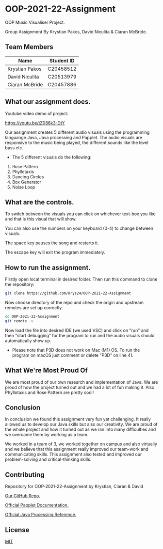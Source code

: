 # OOP-2021-22-Assignment

OOP Music Visualiser Project.

Group Assignment By Krystian Pakos, David Niculita & Ciaran McBride.

## Team Members 

| Name| Student ID |
|-----------|-----------|
|Krystian Pakos | C20458512 |
|David Niculita | C20513979 |
|Ciaran McBride | C20457886 |


## What our assignment does. 

Youtube video demo of project: 

https://youtu.be/tZ086k3-DtY

Our assignment creates 5 different audio visuals using the programming languange Java, Java processing and Papplet. The audio visuals are responsive to the music being played, the different sounds like the level bass etc.

* The 5 different visuals do the following:

1. Rose Pattern
2. Phyllotaxis
3. Dancing Circles
4. Box Generator
5. Noise Loop
   

## What are the controls.

To switch between the visuals you can click on whichever text-box you like and that is this visual that will show.

You can also use the numbers on your keyboard (0-4) to change between visuals.

The space key pauses the song and restarts it.

The escape key will exit the program immediately.

## How to run the assignment. 

Firstly open local terminal in desired folder.
Then run this command to clone the repository:
```bash
git clone https://github.com/Krys24/OOP-2021-22-Assignment
```
Now choose directory of the repo and check the origin and upstream remotes are set up correctly.
```bash
cd OOP-2021-22-Assignment
git remote -v
```
Now load the file into desired IDE (we used VSC) and click on "run" and then "start debugging" for the program to run and the audio visuals should automatically show up. 

* Please note that P3D does not work on Mac (M1) OS. To run the program on macOS just comment or delete "P3D" on line 41.

## What We're Most Proud Of

We are most proud of our own research and implementation of Java. We are proud of how the project turned out and we had a lot of fun making it. Also Phyllotaxis and Rose Pattern are pretty cool!

## Conclusion

In conclusion we found this assignment very fun yet challenging. It really allowed us to develop our Java skills but also our creativity. We are proud of the whole project and how it turned out as we ran into many difficulties and we overcame them by working as a team. 

We worked in a team of 3, we worked together on campus and also virtually and we believe that this assignment really improved our team-work and communicating skills. This assignment also tested and improved our problem-solving  and critical-thinking skills.

## Contributing
Repository for OOP-2021-22-Assignment by Krystian, Ciaran & David

[Our GitHub Repo.](https://github.com/Krys24/OOP-2021-22-Assignment)

[Official Papplet Documentation.](https://processing.github.io/processing-javadocs/core/processing/core/PApplet.html)

[Official Java Processing Reference.](https://processing.org/reference/)
## License
[MIT](https://choosealicense.com/licenses/mit/)

